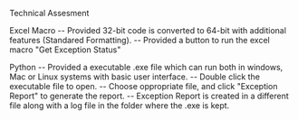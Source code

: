 Technical Assesment

Excel Macro
  -- Provided 32-bit code is converted to 64-bit with additional features (Standared Formatting).
  -- Provided a button to run the excel macro "Get Exception Status"

Python
  -- Provided a executable .exe file which can run both in windows, Mac or Linux systems with basic user interface.
  -- Double click the executable file to open.
  -- Choose oppropriate file, and click "Exception Report" to generate the report.
  -- Exception Report is created in a different file along with a log file in the folder where the .exe is kept.
